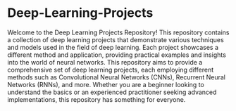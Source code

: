 # Deep-Learning-Projects
Welcome to the Deep Learning Projects Repository! This repository contains a collection of deep learning projects that demonstrate various techniques and models used in the field of deep learning. Each project showcases a different method and application, providing practical examples and insights into the world of neural networks.
This repository aims to provide a comprehensive set of deep learning projects, each employing different methods such as Convolutional Neural Networks (CNNs), Recurrent Neural Networks (RNNs), and more. Whether you are a beginner looking to understand the basics or an experienced practitioner seeking advanced implementations, this repository has something for everyone.
